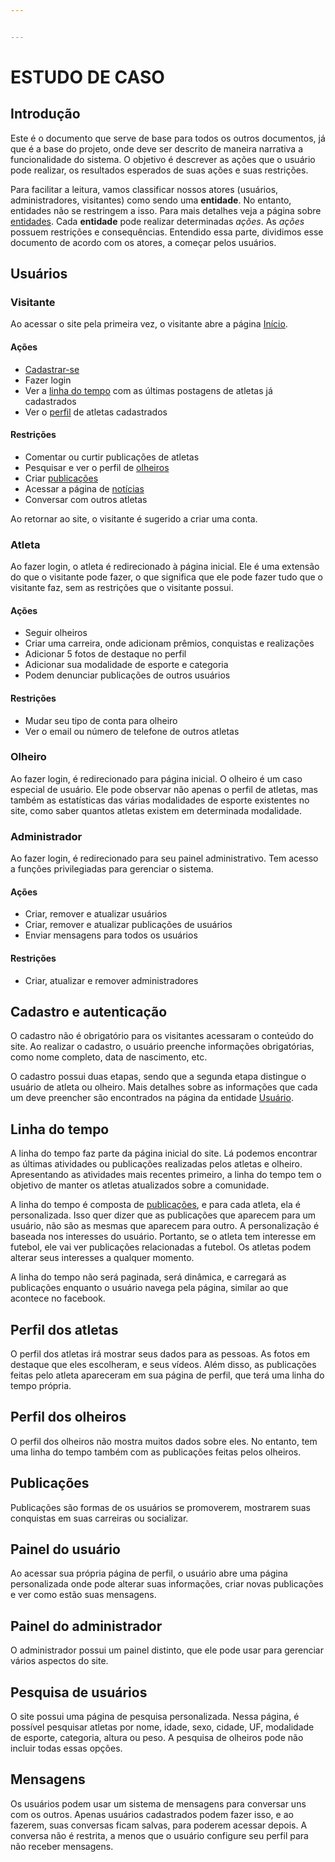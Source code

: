 ```yaml
---


---
```


<h1 id="estudo-de-caso">ESTUDO DE CASO</h1>
<h2 id="introdução">Introdução</h2>
<p>Este é o documento que serve de base para todos os outros documentos, já que é a base do projeto, onde deve ser descrito de maneira narrativa a funcionalidade do sistema. O objetivo é descrever as ações que o usuário pode realizar, os resultados esperados de suas ações e suas restrições.</p>
<p>Para facilitar a leitura, vamos classificar nossos atores (usuários, administradores, visitantes) como sendo uma <strong>entidade</strong>. No entanto, entidades não se restringem a isso. Para mais detalhes veja a página sobre <a href="entidade/">entidades</a>. Cada <strong>entidade</strong> pode realizar determinadas <em>ações</em>. As <em>ações</em> possuem restrições e consequências. Entendido essa parte, dividimos esse documento de acordo com os atores, a começar pelos usuários.</p>
<h2 id="usuários">Usuários</h2>
<h3 id="visitante">Visitante</h3>
<p>Ao acessar o site pela primeira vez, o visitante abre a página <a href="#">Início</a>.</p>
<h4 id="ações">Ações</h4>
<ul>
<li><a href="#">Cadastrar-se</a></li>
<li>Fazer login</li>
<li>Ver a <a href="#">linha do tempo</a> com as últimas postagens de atletas já cadastrados</li>
<li>Ver o <a href="#">perfil</a> de atletas cadastrados</li>
</ul>
<h4 id="restrições">Restrições</h4>
<ul>
<li>Comentar ou curtir publicações de atletas</li>
<li>Pesquisar e ver o perfil de <a href="#">olheiros</a></li>
<li>Criar <a href="#">publicações</a></li>
<li>Acessar a página de <a href="">notícias</a></li>
<li>Conversar com outros atletas</li>
</ul>
<p>Ao retornar ao site, o visitante é sugerido a criar uma conta.</p>
<h3 id="atleta">Atleta</h3>
<p>Ao fazer login, o atleta é redirecionado à página inicial. Ele é uma extensão do que o visitante pode fazer, o que significa que ele pode fazer tudo que o visitante faz, sem as restrições que o visitante possui.</p>
<h4 id="ações-1">Ações</h4>
<ul>
<li>Seguir olheiros</li>
<li>Criar uma carreira, onde adicionam prêmios, conquistas e realizações</li>
<li>Adicionar 5 fotos de destaque no perfil</li>
<li>Adicionar sua modalidade de esporte e categoria</li>
<li>Podem denunciar publicações de outros usuários</li>
</ul>
<h4 id="restrições-1">Restrições</h4>
<ul>
<li>Mudar seu tipo de conta para olheiro</li>
<li>Ver o email ou número de telefone de outros atletas</li>
</ul>
<h3 id="olheiro">Olheiro</h3>
<p>Ao fazer login, é redirecionado para página inicial. O olheiro é um caso especial de usuário. Ele pode observar não apenas o perfil de atletas, mas também as estatísticas das várias modalidades de esporte existentes no site, como saber quantos atletas existem em determinada modalidade.</p>
<h3 id="administrador">Administrador</h3>
<p>Ao fazer login, é redirecionado para seu painel administrativo. Tem acesso a funções privilegiadas para gerenciar o sistema.</p>
<h4 id="ações-2">Ações</h4>
<ul>
<li>Criar, remover e atualizar usuários</li>
<li>Criar, remover e atualizar publicações de usuários</li>
<li>Enviar mensagens para todos os usuários</li>
</ul>
<h4 id="restrições-2">Restrições</h4>
<ul>
<li>Criar, atualizar e remover administradores</li>
</ul>
<h2 id="cadastro-e-autenticação">Cadastro e autenticação</h2>
<p>O cadastro não é obrigatório para os visitantes acessaram o conteúdo do site. Ao realizar o cadastro, o usuário preenche informações obrigatórias, como nome completo, data de nascimento, etc.</p>
<p>O cadastro possui duas etapas, sendo que a segunda etapa distingue o usuário de atleta ou olheiro. Mais detalhes sobre as informações que cada um deve preencher são encontrados na página da entidade <a href="entidades/usuario">Usuário</a>.</p>
<h2 id="linha-do-tempo">Linha do tempo</h2>
<p>A linha do tempo faz parte da página inicial do site. Lá podemos encontrar as últimas atividades ou publicações realizadas pelos atletas e olheiro. Apresentando as atividades mais recentes primeiro, a linha do tempo tem o objetivo de manter os atletas atualizados sobre a comunidade.</p>
<p>A linha do tempo é composta de <a href="#">publicações</a>, e para cada atleta, ela é personalizada. Isso quer dizer que as publicações que aparecem para um usuário, não são as mesmas que aparecem para outro. A personalização é baseada nos interesses do usuário. Portanto, se o atleta tem interesse em futebol, ele vai ver publicações relacionadas a futebol. Os atletas podem alterar seus interesses a qualquer momento.</p>
<p>A linha do tempo não será paginada, será dinâmica, e carregará as publicações enquanto o usuário navega pela página, similar ao que acontece no facebook.</p>
<h2 id="perfil-dos-atletas">Perfil dos atletas</h2>
<p>O perfil dos atletas irá mostrar seus dados para as pessoas. As fotos em destaque que eles escolheram, e seus vídeos. Além disso, as publicações feitas pelo atleta apareceram em sua página de perfil, que terá uma linha do tempo própria.</p>
<h2 id="perfil-dos-olheiros">Perfil dos olheiros</h2>
<p>O perfil dos olheiros não mostra muitos dados sobre eles. No entanto, tem uma linha do tempo também com as publicações feitas pelos olheiros.</p>
<h2 id="publicações">Publicações</h2>
<p>Publicações são formas de os usuários se promoverem, mostrarem suas conquistas em suas carreiras ou socializar.</p>
<h2 id="painel-do-usuário">Painel do usuário</h2>
<p>Ao acessar sua própria página de perfil, o usuário abre uma página personalizada onde pode alterar suas informações, criar novas publicações e ver como estão suas mensagens.</p>
<h2 id="painel-do-administrador">Painel do administrador</h2>
<p>O administrador possui um painel distinto, que ele pode usar para gerenciar vários aspectos do site.</p>
<h2 id="pesquisa-de-usuários">Pesquisa de usuários</h2>
<p>O site possui uma página de pesquisa personalizada. Nessa página, é possível pesquisar atletas por nome, idade, sexo, cidade, UF, modalidade de esporte, categoria, altura ou peso. A pesquisa de olheiros pode não incluir todas essas opções.</p>
<h2 id="mensagens">Mensagens</h2>
<p>Os usuários podem usar um sistema de mensagens para conversar uns com os outros. Apenas usuários cadastrados podem fazer isso, e ao fazerem, suas conversas ficam salvas, para poderem acessar depois. A conversa não é restrita, a menos que o usuário configure seu perfil para não receber mensagens.</p>

